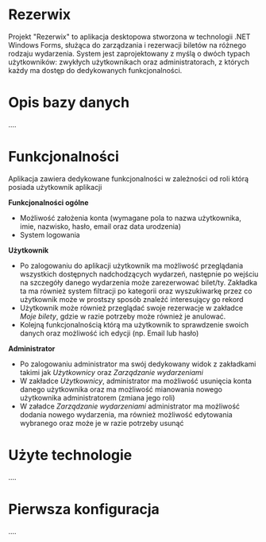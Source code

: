 # Rezerwix
Projekt "Rezerwix" to aplikacja desktopowa stworzona w technologii .NET Windows Forms, służąca do zarządzania i rezerwacji biletów na różnego rodzaju wydarzenia. System jest zaprojektowany z myślą o dwóch typach użytkowników: zwykłych użytkownikach oraz administratorach, z których każdy ma dostęp do dedykowanych funkcjonalności.

# Opis bazy danych
....

# Funkcjonalności
Aplikacja zawiera dedykowane funkcjonalności w zależności od roli którą posiada użytkownik aplikacji

**Funkcjonalności ogólne**
- Możliwość założenia konta (wymagane pola to nazwa użytkownika, imie, nazwisko, hasło, email oraz data urodzenia)
- System logowania
  
**Użytkownik**
- Po zalogowaniu do aplikacji użytkownik ma możliwość przeglądania wszystkich dostępnych nadchodzących wydarzeń, następnie po wejściu na szczegóły danego wydarzenia może zarezerwować bilet/ty. Zakładka ta
  ma również system filtracji po kategorii oraz wyszukiwarkę przez co użytkownik może w prostszy sposób znaleźć interesujący go rekord
- Użytkownik może również przeglądać swoje rezerwacje w zakładce *Moje bilety*, gdzie w razie potrzeby może również je anulować.
- Kolejną funkcjonalnością którą ma użytkownik to sprawdzenie swoich danych oraz możliwość ich edycji (np. Email lub hasło)

**Administrator**
- Po zalogowaniu administrator ma swój dedykowany widok z zakładkami takimi jak *Użytkownicy* oraz *Zarządzanie wydarzeniami*
- W zakładce *Użytkownicy*, administrator ma możliwość usunięcia konta danego użytkownika oraz ma możliwość mianowania nowego użytkownika administratorem (zmiana jego roli)
- W załadce *Zarządzanie wydarzeniami* administrator ma możliwość dodania nowego wydarzenia, ma również możliwość edytowania wybranego oraz może je w razie potrzeby usunąć

# Użyte technologie
....

# Pierwsza konfiguracja
....

